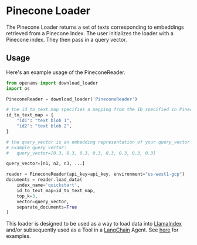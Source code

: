 # Pinecone Loader

The Pinecone Loader returns a set of texts corresponding to embeddings retrieved from a Pinecone Index.
The user initializes the loader with a Pinecone index. They then pass in a query vector.

## Usage

Here's an example usage of the PineconeReader.

```python
from openams import download_loader
import os

PineconeReader = download_loader('PineconeReader')

# the id_to_text_map specifies a mapping from the ID specified in Pinecone to your text.
id_to_text_map = {
    "id1": "text blob 1",
    "id2": "text blob 2",
}

# the query_vector is an embedding representation of your query_vector
# Example query vector:
#   query_vector=[0.3, 0.3, 0.3, 0.3, 0.3, 0.3, 0.3, 0.3]

query_vector=[n1, n2, n3, ...]

reader = PineconeReader(api_key=api_key, environment="us-west1-gcp")
documents = reader.load_data(
    index_name='quickstart',
    id_to_text_map=id_to_text_map,
    top_k=3,
    vector=query_vector,
    separate_documents=True
)
```

This loader is designed to be used as a way to load data into [LlamaIndex](https://github.com/jerryjliu/gpt_index/tree/main/gpt_index) and/or subsequently used as a Tool in a [LangChain](https://github.com/hwchase17/langchain) Agent. See [here](https://github.com/emptycrown/llama-hub/tree/main) for examples.
